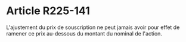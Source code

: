 # Article R225-141

L'ajustement du prix de souscription ne peut jamais avoir pour effet de ramener ce prix au-dessous du montant du nominal de l'action.